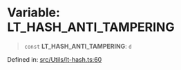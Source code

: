 # Variable: LT\_HASH\_ANTI\_TAMPERING

> `const` **LT\_HASH\_ANTI\_TAMPERING**: `d`

Defined in: [src/Utils/lt-hash.ts:60](https://github.com/Fokusdotid/bail/blob/0fe6346a5ff68a74eb71890335c982b44e2da604/src/Utils/lt-hash.ts#L60)
